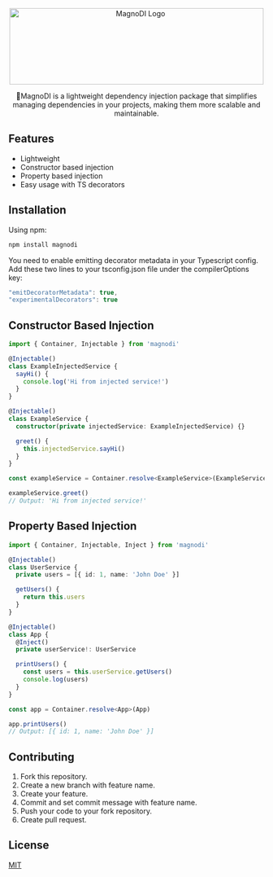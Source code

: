 <p align="center">
<img src="https://i.imgur.com/aUFQrKY.jpg" alt="MagnoDI Logo" width="500" height="150"/>
</p>

<p align="center">💉MagnoDI is a lightweight dependency injection package that simplifies managing dependencies in your projects, making them more scalable and maintainable.</p>

## Features

- Lightweight
- Constructor based injection
- Property based injection
- Easy usage with TS decorators

## Installation

Using npm:

```js
npm install magnodi
```

You need to enable emitting decorator metadata in your Typescript config. Add these two lines to your tsconfig.json file under the compilerOptions key:

```js
"emitDecoratorMetadata": true,
"experimentalDecorators": true
```

## Constructor Based Injection

```ts
import { Container, Injectable } from 'magnodi'

@Injectable()
class ExampleInjectedService {
  sayHi() {
    console.log('Hi from injected service!')
  }
}

@Injectable()
class ExampleService {
  constructor(private injectedService: ExampleInjectedService) {}

  greet() {
    this.injectedService.sayHi()
  }
}

const exampleService = Container.resolve<ExampleService>(ExampleService)

exampleService.greet()
// Output: 'Hi from injected service!'
```

## Property Based Injection

```ts
import { Container, Injectable, Inject } from 'magnodi'

@Injectable()
class UserService {
  private users = [{ id: 1, name: 'John Doe' }]

  getUsers() {
    return this.users
  }
}

@Injectable()
class App {
  @Inject()
  private userService!: UserService

  printUsers() {
    const users = this.userService.getUsers()
    console.log(users)
  }
}

const app = Container.resolve<App>(App)

app.printUsers()
// Output: [{ id: 1, name: 'John Doe' }]
```

## Contributing

1. Fork this repository.
2. Create a new branch with feature name.
3. Create your feature.
4. Commit and set commit message with feature name.
5. Push your code to your fork repository.
6. Create pull request.

## License

[MIT](https://github.com/canccevik/magno-di/blob/master/LICENSE)
